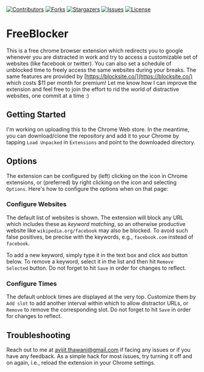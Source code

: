 
<!-- PROJECT SHIELDS -->
<!--
*** I'm using markdown "reference style" links for readability.
*** Reference links are enclosed in brackets [ ] instead of parentheses ( ).
*** See the bottom of this document for the declaration of the reference variables
*** for contributors-url, forks-url, etc. This is an optional, concise syntax you may use.
*** https://www.markdownguide.org/basic-syntax/#reference-style-links
-->
[![Contributors][contributors-shield]][contributors-url]
[![Forks][forks-shield]][forks-url]
[![Stargazers][stars-shield]][stars-url]
[![Issues][issues-shield]][issues-url]
[![License][license-shield]][license-url]
<!--[![LinkedIn][linkedin-shield]][linkedin-url]-->


<!-- PROJECT LOGO
<br />
<p align="center">
  <a href="https://github.com/othneildrew/Best-README-Template">
    <img src="images/logo.png" alt="Logo" width="80" height="80">
  </a>

  <h3 align="center">Best-README-Template</h3>

  <p align="center">
    An awesome README template to jumpstart your projects!
    <br />
    <a href="https://github.com/othneildrew/Best-README-Template"><strong>Explore the docs »</strong></a>
    <br />
    <br />
    <a href="https://github.com/othneildrew/Best-README-Template">View Demo</a>
    ·
    <a href="https://github.com/othneildrew/Best-README-Template/issues">Report Bug</a>
    ·
    <a href="https://github.com/othneildrew/Best-README-Template/issues">Request Feature</a>
  </p>
</p>
-->

# FreeBlocker

This is a free chrome browser extension which redirects you to google whenever you are distracted in work and try to access a customizable set of websites (like facebook or twitter). You can also set a schedule of unblocked time to freely access the same websites during your breaks.
The same features are provided by [https://blocksite.co/](https://blocksite.co/) which costs $11 per month for premium! Let me know how I can improve the extension and feel free to join the effort to rid the world of distractive websites, one commit at a time :)

<!-- GETTING STARTED -->
## Getting Started

I'm working on uploading this to the Chrome Web store. In the meantime, you can download/clone the repository and add it to your Chrome by tapping `Load Unpacked` in `Extensions` and point to the downloaded directory.

<!-- USAGE EXAMPLES -->
## Options

The extension can be configured by (left) clicking on the icon in Chrome extensions, or (preferred) by right clicking on the icon and selecting `Options`. Here's how to configure the options when on that page:

### Configure Websites

The default list of websites is shown. The extension will block any URL which includes these as _keyword matching_, so an otherwise productive website like `wikipedia.org/facebook` may also be blocked. To avoid such false positives, be precise with the keywords, e.g., `facebook.com` instead of `facebook`.

To add a new keyword, simply type it in the text box and click `Add` button below. To remove a keyword, select it in the list and then hit `Remove Selected` button.
Do not forget to hit `Save` in order for changes to reflect.

### Configure Times

The default unblock times are displayed at the very top. Customize them by `Add slot` to add another interval within which to allow distractor URLs, or `Remove` to remove the corresponding slot.
Do not forget to hit `Save` in order for changes to reflect.


## Troubleshooting

Reach out to me at [avijit.thawani@gmail.com](mailto:avijit.thawani@gmail.com) if facing any issues or if you have any feedback. As a simple hack for most issues, try turning it off and on again, i.e., reload the extension in your Chrome settings.

<!--_For more examples, please refer to the [Documentation](https://example.com)_ -->

<!-- ROADMAP -->

<!-- CONTRIBUTING -->

<!-- LICENSE -->

<!-- CONTACT -->

<!--Project Link: [https://github.com/your_username/repo_name](https://github.com/your_username/repo_name)-->

<!-- ACKNOWLEDGEMENTS -->
<!--## Acknowledgements
* [GitHub Emoji Cheat Sheet](https://www.webpagefx.com/tools/emoji-cheat-sheet)
* [Img Shields](https://shields.io)
* [Choose an Open Source License](https://choosealicense.com)
* [GitHub Pages](https://pages.github.com)
* [Animate.css](https://daneden.github.io/animate.css)
* [Loaders.css](https://connoratherton.com/loaders)
* [Slick Carousel](https://kenwheeler.github.io/slick)
* [Smooth Scroll](https://github.com/cferdinandi/smooth-scroll)
* [Sticky Kit](http://leafo.net/sticky-kit)
* [JVectorMap](http://jvectormap.com)
* [Font Awesome](https://fontawesome.com)
-->


<!-- MARKDOWN LINKS & IMAGES -->
<!-- https://www.markdownguide.org/basic-syntax/#reference-style-links -->
[contributors-shield]: https://img.shields.io/github/contributors/avi-jit/blocker
[contributors-url]: https://github.com/avi-jit/blocker/graphs/contributors
[forks-shield]: https://img.shields.io/github/forks/avi-jit/blocker
[forks-url]: https://github.com/avi-jit/blocker/network/members
[stars-shield]: https://img.shields.io/github/stars/avi-jit/blocker
[stars-url]: https://github.com/avi-jit/blocker/stargazers
[issues-shield]: https://img.shields.io/github/issues/avi-jit/blocker
[issues-url]: https://github.com/avi-jit/blocker/issues
[license-shield]: https://img.shields.io/github/license/avi-jit/blocker
[license-url]: https://github.com/avi-jit/blocker/blob/master/LICENSE.txt
[linkedin-shield]: https://img.shields.io/badge/-LinkedIn-black.svg?logo=linkedin&colorB=555
[linkedin-url]: https://www.linkedin.com/in/avijitthawani/
[product-screenshot]: images/screenshot.png
